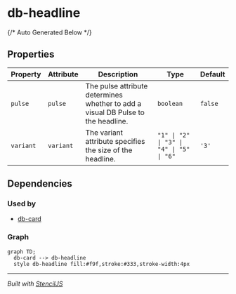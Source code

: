 # db-headline



{/* Auto Generated Below */}


## Properties

| Property  | Attribute | Description                                                                      | Type                                     | Default |
| --------- | --------- | -------------------------------------------------------------------------------- | ---------------------------------------- | ------- |
| `pulse`   | `pulse`   | The pulse attribute determines whether to add a visual DB Pulse to the headline. | `boolean`                                | `false` |
| `variant` | `variant` | The variant attribute specifies the size of the headline.                        | `"1" \| "2" \| "3" \| "4" \| "5" \| "6"` | `'3'`   |


## Dependencies

### Used by

 - [db-card](../db-card)

### Graph
```mermaid
graph TD;
  db-card --> db-headline
  style db-headline fill:#f9f,stroke:#333,stroke-width:4px
```

----------------------------------------------

*Built with [StencilJS](https://stenciljs.com/)*
